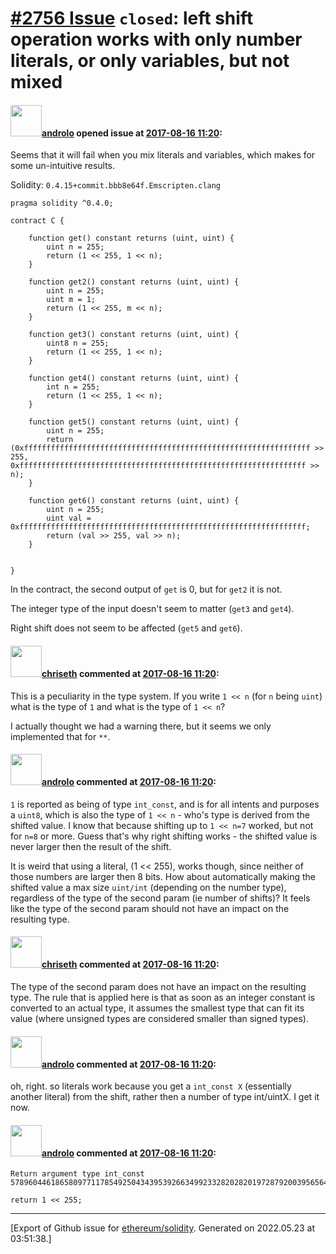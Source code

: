 # [\#2756 Issue](https://github.com/ethereum/solidity/issues/2756) `closed`: left shift operation works with only number literals, or only variables, but not mixed

#### <img src="https://avatars.githubusercontent.com/u/2809499?u=ad7178bc0d70dc6042e996111eb4b806a24bf1aa&v=4" width="50">[androlo](https://github.com/androlo) opened issue at [2017-08-16 11:20](https://github.com/ethereum/solidity/issues/2756):

Seems that it will fail when you mix literals and variables, which makes for some un-intuitive results.

Solidity: `0.4.15+commit.bbb8e64f.Emscripten.clang`

```
pragma solidity ^0.4.0;

contract C {
    
    function get() constant returns (uint, uint) {
        uint n = 255;
        return (1 << 255, 1 << n);
    }
    
    function get2() constant returns (uint, uint) {
        uint n = 255;
        uint m = 1;
        return (1 << 255, m << n);
    }
    
    function get3() constant returns (uint, uint) {
        uint8 n = 255;
        return (1 << 255, 1 << n);
    }
    
    function get4() constant returns (uint, uint) {
        int n = 255;
        return (1 << 255, 1 << n);
    }
    
    function get5() constant returns (uint, uint) {
        uint n = 255;
        return (0xffffffffffffffffffffffffffffffffffffffffffffffffffffffffffffffff >> 255, 0xffffffffffffffffffffffffffffffffffffffffffffffffffffffffffffffff >> n);
    }
    
    function get6() constant returns (uint, uint) {
        uint n = 255;
        uint val = 0xffffffffffffffffffffffffffffffffffffffffffffffffffffffffffffffff;
        return (val >> 255, val >> n);
    }
    
    
}
```

In the contract, the second output of `get` is 0, but for `get2` it is not.

The integer type of the input doesn't seem to matter (`get3` and `get4`).

Right shift does not seem to be affected (`get5` and `get6`).

#### <img src="https://avatars.githubusercontent.com/u/9073706?v=4" width="50">[chriseth](https://github.com/chriseth) commented at [2017-08-16 11:20](https://github.com/ethereum/solidity/issues/2756#issuecomment-322745898):

This is a peculiarity in the type system. If you write `1 << n` (for `n` being `uint`) what is the type of `1` and what is the type of `1 << n`?

I actually thought we had a warning there, but it seems we only implemented that for `**`.

#### <img src="https://avatars.githubusercontent.com/u/2809499?u=ad7178bc0d70dc6042e996111eb4b806a24bf1aa&v=4" width="50">[androlo](https://github.com/androlo) commented at [2017-08-16 11:20](https://github.com/ethereum/solidity/issues/2756#issuecomment-322763755):

`1` is reported as being of type `int_const`, and is for all intents and purposes a `uint8`, which is also the type of `1 << n` - who's type is derived from the shifted value. I know that because shifting up to `1 << n=7` worked, but not for `n=8` or more. Guess that's why right shifting works - the shifted value is never larger then the result of the shift.

It is weird that using a literal, (1 << 255), works though, since neither of those numbers are larger then 8 bits. How about automatically making the shifted value a max size `uint/int` (depending on the number type), regardless of the type of the second param (ie number of shifts)? It feels like the type of the second param should not have an impact on the resulting type.

#### <img src="https://avatars.githubusercontent.com/u/9073706?v=4" width="50">[chriseth](https://github.com/chriseth) commented at [2017-08-16 11:20](https://github.com/ethereum/solidity/issues/2756#issuecomment-322765589):

The type of the second param does not have an impact on the resulting type. The rule that is applied here is that as soon as an integer constant is converted to an actual type, it assumes the smallest type that can fit its value (where unsigned types are considered smaller than signed types).

#### <img src="https://avatars.githubusercontent.com/u/2809499?u=ad7178bc0d70dc6042e996111eb4b806a24bf1aa&v=4" width="50">[androlo](https://github.com/androlo) commented at [2017-08-16 11:20](https://github.com/ethereum/solidity/issues/2756#issuecomment-322765780):

oh, right. so literals work because you get a `int_const X` (essentially another literal) from the shift, rather then a number of type int/uintX. I get it now.

#### <img src="https://avatars.githubusercontent.com/u/2809499?u=ad7178bc0d70dc6042e996111eb4b806a24bf1aa&v=4" width="50">[androlo](https://github.com/androlo) commented at [2017-08-16 11:20](https://github.com/ethereum/solidity/issues/2756#issuecomment-322766471):

```
Return argument type int_const 57896044618658097711785492504343953926634992332820282019728792003956564819968 

return 1 << 255;
```


-------------------------------------------------------------------------------



[Export of Github issue for [ethereum/solidity](https://github.com/ethereum/solidity). Generated on 2022.05.23 at 03:51:38.]
